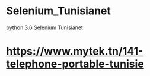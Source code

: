 # Selenium_Tunisianet
python 3.6 Selenium Tunisianet
# https://www.mytek.tn/141-telephone-portable-tunisie
